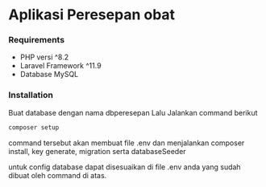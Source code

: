 # Aplikasi Peresepan obat


### Requirements
- PHP versi ^8.2
- Laravel Framework ^11.9
- Database MySQL

### Installation

Buat database dengan nama dbperesepan
Lalu Jalankan command berikut 

```sh
composer setup
```
command tersebut akan membuat file .env dan menjalankan composer install, key generate, migration serta databaseSeeder

untuk config database dapat disesuaikan di file .env anda yang sudah dibuat oleh command di atas.
